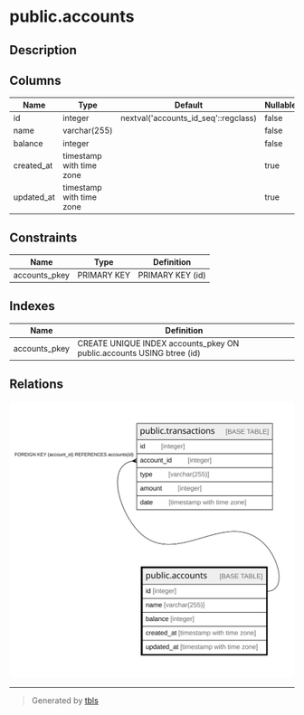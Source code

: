 # public.accounts

## Description

## Columns

| Name | Type | Default | Nullable | Children | Parents | Comment |
| ---- | ---- | ------- | -------- | -------- | ------- | ------- |
| id | integer | nextval('accounts_id_seq'::regclass) | false | [public.transactions](public.transactions.md) |  |  |
| name | varchar(255) |  | false |  |  |  |
| balance | integer |  | false |  |  |  |
| created_at | timestamp with time zone |  | true |  |  |  |
| updated_at | timestamp with time zone |  | true |  |  |  |

## Constraints

| Name | Type | Definition |
| ---- | ---- | ---------- |
| accounts_pkey | PRIMARY KEY | PRIMARY KEY (id) |

## Indexes

| Name | Definition |
| ---- | ---------- |
| accounts_pkey | CREATE UNIQUE INDEX accounts_pkey ON public.accounts USING btree (id) |

## Relations

![er](public.accounts.svg)

---

> Generated by [tbls](https://github.com/k1LoW/tbls)
